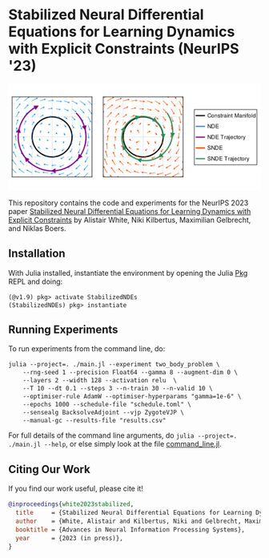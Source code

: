 # Stabilized Neural Differential Equations for Learning Dynamics with Explicit Constraints (NeurIPS '23)

<p align="center"> <img src="figures/figure_1.png"> </p>

This repository contains the code and experiments for the NeurIPS 2023 paper [Stabilized Neural Differential Equations for Learning Dynamics with Explicit Constraints](https://arxiv.org/abs/2306.09739) by Alistair White, Niki Kilbertus, Maximilian Gelbrecht, and Niklas Boers.

## Installation
With Julia installed, instantiate the environment by opening the Julia [Pkg](https://pkgdocs.julialang.org/v1/) REPL and doing:

```
(@v1.9) pkg> activate StabilizedNDEs
(StabilizedNDEs) pkg> instantiate
```

## Running Experiments
To run experiments from the command line, do:
```
julia --project=. ./main.jl --experiment two_body_problem \
    --rng-seed 1 --precision Float64 --gamma 8 --augment-dim 0 \
    --layers 2 --width 128 --activation relu  \
    --T 10 --dt 0.1 --steps 3 --n-train 30 --n-valid 10 \
    --optimiser-rule AdamW --optimiser-hyperparams "gamma=1e-6" \
    --epochs 1000 --schedule-file "schedule.toml" \
    --sensealg BacksolveAdjoint --vjp ZygoteVJP \
    --manual-gc --results-file "results.csv"
```

For full details of the command line arguments, do `julia --project=. ./main.jl --help`, or else simply look at the file [command_line.jl](src/command_line.jl).

## Citing Our Work
If you find our work useful, please cite it!
```bibtex
@inproceedings{white2023stabilized,
  title     = {Stabilized Neural Differential Equations for Learning Dynamics with Explicit Constraints},
  author    = {White, Alistair and Kilbertus, Niki and Gelbrecht, Maximilian and Boers, Niklas},
  booktitle = {Advances in Neural Information Processing Systems},
  year      = {2023 (in press)},
}
```
